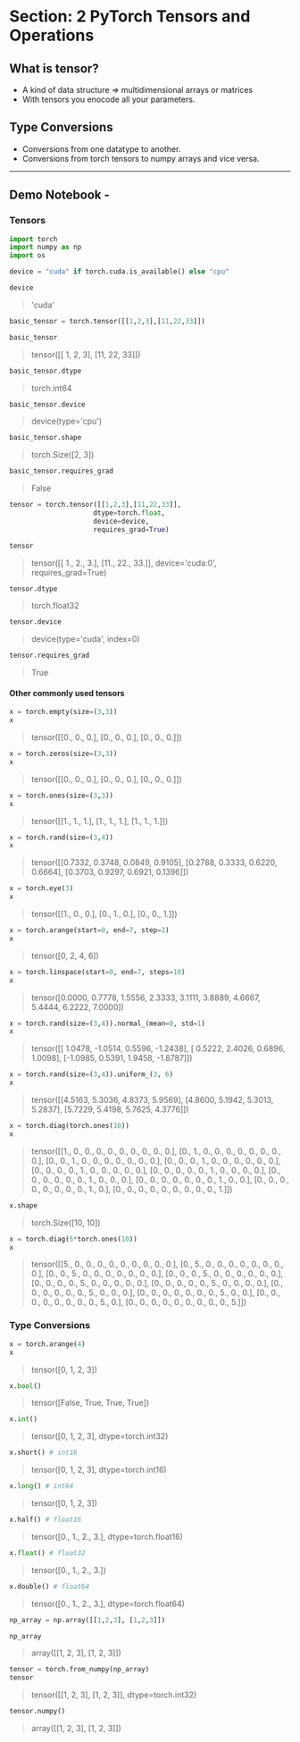 # Section: 2 PyTorch Tensors and Operations

## What is tensor?

- A kind of data structure => multidimensional arrays or matrices 
- With tensors you enocode all your parameters.

## Type Conversions

- Conversions from one datatype to another.
- Conversions from torch tensors to numpy arrays and vice versa.


---

## Demo Notebook - 

### Tensors

```python
import torch
import numpy as np
import os
```

```python
device = "cuda" if torch.cuda.is_available() else "cpu"

device
```
>    'cuda'

```python
basic_tensor = torch.tensor([[1,2,3],[11,22,33]])

basic_tensor
```
>    tensor([[ 1,  2,  3],
            [11, 22, 33]])


```python
basic_tensor.dtype
```

>    torch.int64


```python
basic_tensor.device
```

>    device(type='cpu')

```python
basic_tensor.shape
```

>    torch.Size([2, 3])


```python
basic_tensor.requires_grad
```
>    False

```python
tensor = torch.tensor([[1,2,3],[11,22,33]],
                     dtype=torch.float,
                     device=device,
                     requires_grad=True)

tensor
```

>    tensor([[ 1.,  2.,  3.],
            [11., 22., 33.]], device='cuda:0', requires_grad=True)


```python
tensor.dtype
```

>    torch.float32

```python
tensor.device
```
>    device(type='cuda', index=0)

```python
tensor.requires_grad
```
>    True

#### Other commonly used tensors

```python
x = torch.empty(size=(3,3))
x
```
>    tensor([[0., 0., 0.],
            [0., 0., 0.],
            [0., 0., 0.]])

```python
x = torch.zeros(size=(3,3))
x
```
>    tensor([[0., 0., 0.],
            [0., 0., 0.],
            [0., 0., 0.]])

```python
x = torch.ones(size=(3,3))
x
```
>    tensor([[1., 1., 1.],
            [1., 1., 1.],
            [1., 1., 1.]])

```python
x = torch.rand(size=(3,4))
x
```
>    tensor([[0.7332, 0.3748, 0.0849, 0.9105],
            [0.2788, 0.3333, 0.6220, 0.6664],
            [0.3703, 0.9297, 0.6921, 0.1396]])

```python
x = torch.eye(3)
x
```

>    tensor([[1., 0., 0.],
            [0., 1., 0.],
            [0., 0., 1.]])

```python
x = torch.arange(start=0, end=7, step=2)
x
```
>    tensor([0, 2, 4, 6])

```python
x = torch.linspace(start=0, end=7, steps=10)
x
```

>    tensor([0.0000, 0.7778, 1.5556, 2.3333, 3.1111, 3.8889, 4.6667, 5.4444, 6.2222,
            7.0000])

```python
x = torch.rand(size=(3,4)).normal_(mean=0, std=1)
x
```

>    tensor([[ 1.0478, -1.0514,  0.5596, -1.2438],
            [ 0.5222,  2.4026,  0.6896,  1.0098],
            [-1.0985,  0.5391,  1.9458, -1.8787]])

```python
x = torch.rand(size=(3,4)).uniform_(3, 6)
x
```

>    tensor([[4.5163, 5.3036, 4.8373, 5.9569],
            [4.8600, 5.1942, 5.3013, 5.2837],
            [5.7229, 5.4198, 5.7625, 4.3776]])

```python
x = torch.diag(torch.ones(10))
x
```

>    tensor([[1., 0., 0., 0., 0., 0., 0., 0., 0., 0.],
            [0., 1., 0., 0., 0., 0., 0., 0., 0., 0.],
            [0., 0., 1., 0., 0., 0., 0., 0., 0., 0.],
            [0., 0., 0., 1., 0., 0., 0., 0., 0., 0.],
            [0., 0., 0., 0., 1., 0., 0., 0., 0., 0.],
            [0., 0., 0., 0., 0., 1., 0., 0., 0., 0.],
            [0., 0., 0., 0., 0., 0., 1., 0., 0., 0.],
            [0., 0., 0., 0., 0., 0., 0., 1., 0., 0.],
            [0., 0., 0., 0., 0., 0., 0., 0., 1., 0.],
            [0., 0., 0., 0., 0., 0., 0., 0., 0., 1.]])

```python
x.shape
```

>    torch.Size([10, 10])

```python
x = torch.diag(5*torch.ones(10))
x
```

>    tensor([[5., 0., 0., 0., 0., 0., 0., 0., 0., 0.],
            [0., 5., 0., 0., 0., 0., 0., 0., 0., 0.],
            [0., 0., 5., 0., 0., 0., 0., 0., 0., 0.],
            [0., 0., 0., 5., 0., 0., 0., 0., 0., 0.],
            [0., 0., 0., 0., 5., 0., 0., 0., 0., 0.],
            [0., 0., 0., 0., 0., 5., 0., 0., 0., 0.],
            [0., 0., 0., 0., 0., 0., 5., 0., 0., 0.],
            [0., 0., 0., 0., 0., 0., 0., 5., 0., 0.],
            [0., 0., 0., 0., 0., 0., 0., 0., 5., 0.],
            [0., 0., 0., 0., 0., 0., 0., 0., 0., 5.]])

### Type Conversions

```python
x = torch.arange(4)
x
```

>    tensor([0, 1, 2, 3])




```python
x.bool()
```




>    tensor([False,  True,  True,  True])




```python
x.int()
```




>    tensor([0, 1, 2, 3], dtype=torch.int32)




```python
x.short() # int16
```




>    tensor([0, 1, 2, 3], dtype=torch.int16)




```python
x.long() # int64
```




>    tensor([0, 1, 2, 3])




```python
x.half() # float16
```




>   tensor([0., 1., 2., 3.], dtype=torch.float16)




```python
x.float() # float32
```




>    tensor([0., 1., 2., 3.])




```python
x.double() # float64
```




>    tensor([0., 1., 2., 3.], dtype=torch.float64)




```python
np_array = np.array([[1,2,3], [1,2,3]])

np_array
```




>    array([[1, 2, 3],
           [1, 2, 3]])




```python
tensor = torch.from_numpy(np_array)
tensor
```




>    tensor([[1, 2, 3],
            [1, 2, 3]], dtype=torch.int32)




```python
tensor.numpy()
```




>    array([[1, 2, 3],
           [1, 2, 3]])

